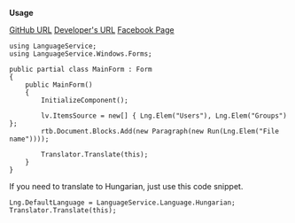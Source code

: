 **Usage**

[GitHub URL](https://github.com/Mortens4444/LanguageService)
[Developer's URL](http://w3.hdsnet.hu/mortens/)
[Facebook Page](https://www.facebook.com/developersdream)

```
using LanguageService;
using LanguageService.Windows.Forms;

public partial class MainForm : Form
{
	public MainForm()
	{
		InitializeComponent();
		
		lv.ItemsSource = new[] { Lng.Elem("Users"), Lng.Elem("Groups") };
		rtb.Document.Blocks.Add(new Paragraph(new Run(Lng.Elem("File name"))));
		
		Translator.Translate(this);
	}
}
```

If you need to translate to Hungarian, just use this code snippet.
```
Lng.DefaultLanguage = LanguageService.Language.Hungarian;
Translator.Translate(this);
```